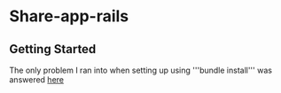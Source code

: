 # Share-app-rails

## Getting Started

The only problem I ran into when setting up using '''bundle install''' was answered [here](https://github.com/thoughtbot/capybara-webkit/wiki/Installing-Qt-and-compiling-capybara-webkit)
